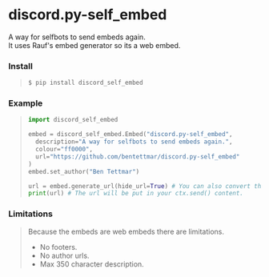 # discord.py-self_embed
A way for selfbots to send embeds again.  
It uses Rauf's embed generator so its a web embed.  

### Install
> ```bash
> $ pip install discord_self_embed
> ```

### Example
> ```python
> import discord_self_embed
> 
> embed = discord_self_embed.Embed("discord.py-self_embed", 
>   description="A way for selfbots to send embeds again.", 
>   colour="ff0000", 
>   url="https://github.com/bentettmar/discord.py-self_embed"
> )
> embed.set_author("Ben Tettmar")
> 
> url = embed.generate_url(hide_url=True) # You can also convert the embed to a string.
> print(url) # The url will be put in your ctx.send() content.
> ```

### Limitations
> Because the embeds are web embeds there are limitations.  
> - No footers.
> - No author urls.
> - Max 350 character description.

